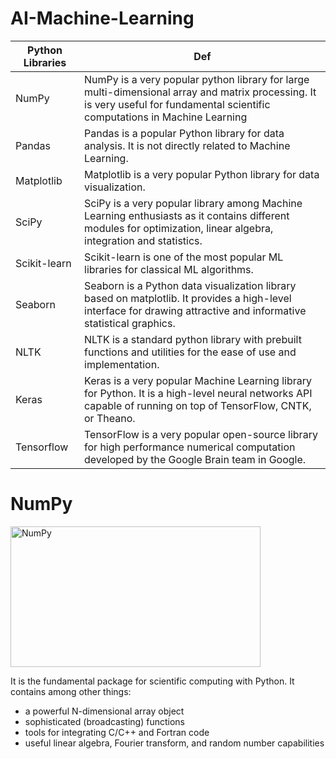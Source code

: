 # AI-Machine-Learning

| Python Libraries | Def |
| ------------- | -- |
| NumPy  | NumPy is a very popular python library for large multi-dimensional array and matrix processing. It is very useful for fundamental scientific computations in Machine Learning |
| Pandas | Pandas is a popular Python library for data analysis. It is not directly related to Machine Learning. |
| Matplotlib  | Matplotlib is a very popular Python library for data visualization. |
| SciPy  | SciPy is a very popular library among Machine Learning enthusiasts as it contains different modules for optimization, linear algebra, integration and statistics. |
| Scikit-learn  | Scikit-learn is one of the most popular ML libraries for classical ML algorithms. |
| Seaborn  | Seaborn is a Python data visualization library based on matplotlib. It provides a high-level interface for drawing attractive and informative statistical graphics. |
| NLTK  | NLTK is a standard python library with prebuilt functions and utilities for the ease of use and implementation. |
| Keras  | Keras is a very popular Machine Learning library for Python. It is a high-level neural networks API capable of running on top of TensorFlow, CNTK, or Theano. |
| Tensorflow  | TensorFlow is a very popular open-source library for high performance numerical computation developed by the Google Brain team in Google. |

# NumPy
<img src="https://bids.berkeley.edu/sites/default/files/styles/400x225/public/projects/numpy_project_page.jpg?itok=flrdydei" alt="NumPy" width="400" height="225">

It is the fundamental package for scientific computing with Python. It contains among other things:
- a powerful N-dimensional array object
- sophisticated (broadcasting) functions
- tools for integrating C/C++ and Fortran code
- useful linear algebra, Fourier transform, and random number capabilities
